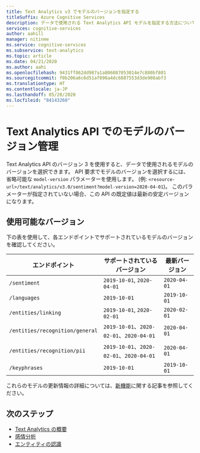 ```yaml
---
title: Text Analytics v3 でモデルのバージョンを指定する
titleSuffix: Azure Cognitive Services
description: データで使用される Text Analytics API モデルを指定する方法について説明します。
services: cognitive-services
author: aahill
manager: nitinme
ms.service: cognitive-services
ms.subservice: text-analytics
ms.topic: article
ms.date: 04/21/2020
ms.author: aahi
ms.openlocfilehash: 9431ff862dd987a1a806087053014e7c880bf801
ms.sourcegitcommit: f0b206a6c6d51af096a4dc6887553d3de908abf3
ms.translationtype: HT
ms.contentlocale: ja-JP
ms.lasthandoff: 05/28/2020
ms.locfileid: "84143260"
---
```

# <a name="model-versioning-in-the-text-analytics-api"></a>Text Analytics API でのモデルのバージョン管理

Text Analytics API のバージョン 3 を使用すると、データで使用されるモデルのバージョンを選択できます。 API 要求でモデルのバージョンを選択するには、省略可能な `model-version` パラメーターを使用します。 (例: `<resource-url>/text/analytics/v3.0/sentiment?model-version=2020-04-01`)。 このパラメーターが指定されていない場合、この API の既定値は最新の安定バージョンになります。 

## <a name="available-versions"></a>使用可能なバージョン

下の表を使用して、各エンドポイントでサポートされているモデルのバージョンを確認してください。


| エンドポイント                        | サポートされているバージョン                       | 最新バージョン |
|---------------------------------|------------------------------------------|----------------|
| `/sentiment`                    | `2019-10-01`, `2020-04-01`               | `2020-04-01`   |
| `/languages`                    | `2019-10-01`                             | `2019-10-01`   |
| `/entities/linking`             | `2019-10-01`, `2020-02-01`               | `2020-02-01`   |
| `/entities/recognition/general` | `2019-10-01`、`2020-02-01`、`2020-04-01` | `2020-04-01`   |
| `/entities/recognition/pii`     | `2019-10-01`、`2020-02-01`、`2020-04-01` | `2020-04-01`   |
| `/keyphrases`                   | `2019-10-01`                             | `2019-10-01`   |


これらのモデルの更新情報の詳細については、[新機能](../whats-new.md)に関する記事を参照してください。

## <a name="next-steps"></a>次のステップ

* [Text Analytics の概要](../overview.md)
* [感情分析](../how-tos/text-analytics-how-to-sentiment-analysis.md)
* [エンティティの認識](../how-tos/text-analytics-how-to-entity-linking.md)
